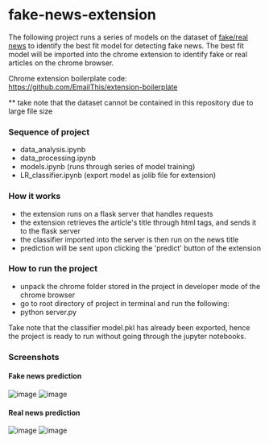 # fake-news-extension

The following project runs a series of models on the dataset of [fake/real news](https://www.kaggle.com/clmentbisaillon/fake-and-real-news-dataset) to identify the best fit model for detecting fake news. The best fit model will be imported into the chrome extension to identify fake or real articles on the chrome browser. 

Chrome extension boilerplate code: https://github.com/EmailThis/extension-boilerplate 

** take note that the dataset cannot be contained in this repository due to large file size


### Sequence of project

* data_analysis.ipynb
* data_processing.ipynb
* models.ipynb (runs through series of model training)
* LR_classifier.ipynb (export model as jolib file for extension)

### How it works
* the extension runs on a flask server that handles requests
* the extension retrieves the article's title through html tags, and sends it to the flask server
* the classifier imported into the server is then run on the news title
* prediction will be sent upon clicking the 'predict' button of the extension

### How to run the project
* unpack the chrome folder stored in the project in developer mode of the chrome browser
* go to root directory of project in terminal and run the following:
* python server.py

Take note that the classifier model.pkl has already been exported, hence the project is ready to run without going through the jupyter notebooks.


### Screenshots

#### Fake news prediction
![image](https://user-images.githubusercontent.com/58553029/188451295-fee7359c-17df-4e58-8948-5355d25e6eb4.png)
![image](https://user-images.githubusercontent.com/58553029/188451335-0d9ffde7-3340-4b7f-934c-c8e8f6733780.png)

#### Real news prediction
![image](https://user-images.githubusercontent.com/58553029/188451438-5b1c1c15-2440-486f-8a7a-089f45b10a70.png)
![image](https://user-images.githubusercontent.com/58553029/188451472-59ccfb66-8991-44c3-9029-4f927a25f38f.png)

